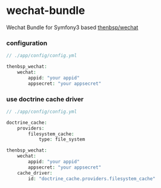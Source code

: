 # wechat-bundle
Wechat Bundle for Symfony3 based [thenbsp/wechat](https://github.com/thenbsp/wechat)

### configuration

```php
// ./app/config/config.yml

thenbsp_wechat:
    wechat:
        appid: "your appid"
        appsecret: "your appsecret"
```

### use doctrine cache driver

```php
// ./app/config/config.yml

doctrine_cache:
    providers:
        filesystem_cache:
            type: file_system

thenbsp_wechat:
    wechat:
        appid: "your appid"
        appsecret: "your appsecret"
    cache_driver:
        id: "doctrine_cache.providers.filesystem_cache"
```
